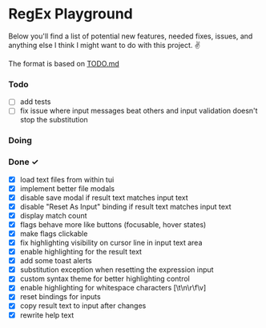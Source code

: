 # RegEx Playground

Below you'll find a list of potential new features, needed fixes, issues, and anything else I think I might want to do with this project. ✌️

The format is based on [TODO.md](https://github.com/todomd/todo.md)

### Todo

- [ ] add tests  
- [ ] fix issue where input messages beat others and input validation doesn't stop the substitution  

### Doing


### Done ✓

- [x] load text files from within tui  
- [x] implement better file modals  
- [x] disable save modal if result text matches input text  
- [x] disable "Reset As Input" binding if result text matches input text  
- [x] display match count  
- [x] flags behave more like buttons (focusable, hover states)  
- [x] make flags clickable  
- [x] fix highlighting visibility on cursor line in input text area  
- [x] enable highlighting for the result text  
- [x] add some toast alerts  
- [x] substitution exception when resetting the expression input  
- [x] custom syntax theme for better highlighting control  
- [x] enable highlighting for whitespace characters [\t\n\r\f\v]  
- [x] reset bindings for inputs  
- [x] copy result text to input after changes  
- [x] rewrite help text  
